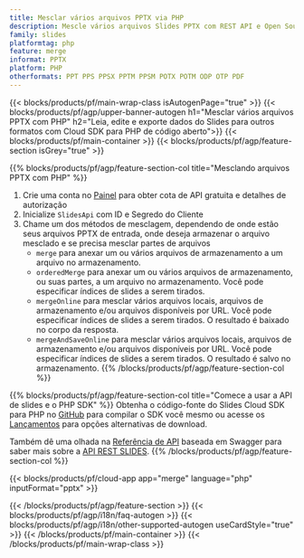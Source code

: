 ```yaml
---
title: Mesclar vários arquivos PPTX via PHP
description: Mescle vários arquivos Slides PPTX com REST API e Open Source PHP SDK
family: slides
platformtag: php
feature: merge
informat: PPTX
platform: PHP
otherformats: PPT PPS PPSX PPTM PPSM POTX POTM ODP OTP PDF
---
```


{{< blocks/products/pf/main-wrap-class isAutogenPage="true" >}}
{{< blocks/products/pf/agp/upper-banner-autogen h1="Mesclar vários arquivos PPTX com PHP" h2="Leia, edite e exporte dados do Slides para outros formatos com Cloud SDK para PHP de código aberto">}}
{{< blocks/products/pf/main-container >}}
{{< blocks/products/pf/agp/feature-section isGrey="true" >}}

{{% blocks/products/pf/agp/feature-section-col title="Mesclando arquivos PPTX com PHP" %}}
1. Crie uma conta no <a href="https://dashboard.aspose.cloud/">Painel</a> para obter cota de API gratuita e detalhes de autorização
1. Inicialize ```SlidesApi``` com ID e Segredo do Cliente
1. Chame um dos métodos de mesclagem, dependendo de onde estão seus arquivos PPTX de entrada, onde deseja armazenar o arquivo mesclado e se precisa mesclar partes de arquivos
    - ```merge``` para anexar um ou vários arquivos de armazenamento a um arquivo no armazenamento.
    - ```orderedMerge``` para anexar um ou vários arquivos de armazenamento, ou suas partes, a um arquivo no armazenamento. Você pode especificar índices de slides a serem tirados.
    - ```mergeOnline``` para mesclar vários arquivos locais, arquivos de armazenamento e/ou arquivos disponíveis por URL. Você pode especificar índices de slides a serem tirados. O resultado é baixado no corpo da resposta.
    - ```mergeAndSaveOnline``` para mesclar vários arquivos locais, arquivos de armazenamento e/ou arquivos disponíveis por URL. Você pode especificar índices de slides a serem tirados. O resultado é salvo no armazenamento.
{{% /blocks/products/pf/agp/feature-section-col %}}

{{% blocks/products/pf/agp/feature-section-col title="Comece a usar a API de slides e o PHP SDK" %}}
Obtenha o código-fonte do Slides Cloud SDK para PHP no [GitHub](https://github.com/aspose-slides-cloud/aspose-slides-cloud-php) para compilar o SDK você mesmo ou acesse os [Lançamentos](https://releases.aspose.cloud/) para opções alternativas de download.

Também dê uma olhada na [Referência de API](https://apireference.aspose.cloud/slides/) baseada em Swagger para saber mais sobre a [API REST SLIDES](https://products.aspose.cloud/slides/curl/).
{{% /blocks/products/pf/agp/feature-section-col %}}

{{< blocks/products/pf/cloud-app app="merge" language="php" inputFormat="pptx" >}}

{{< /blocks/products/pf/agp/feature-section >}}
{{< blocks/products/pf/agp/i18n/faq-autogen >}}
{{< blocks/products/pf/agp/i18n/other-supported-autogen useCardStyle="true" >}}
{{< /blocks/products/pf/main-container >}}
{{< /blocks/products/pf/main-wrap-class >}}